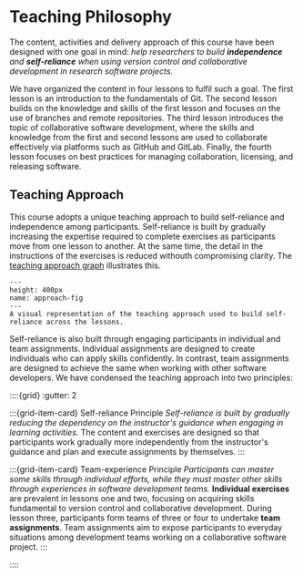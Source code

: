 # Teaching Philosophy

The content, activities and delivery approach of this course have been designed with one goal in mind:
*help researchers to build **independence** and **self-reliance** when using version control and collaborative development in research software projects.*  

We have organized the content in four lessons to fulfil such a goal. The first lesson is an introduction to the fundamentals of Git. The second lesson builds on the knowledge and skills of the first lesson and focuses on the use of branches and remote repositories. The third lesson introduces the topic of collaborative software development, where the skills and knowledge from the first and second lessons are used to collaborate effectively via platforms such as GitHub and GitLab. Finally, the fourth lesson focuses on best practices for managing collaboration, licensing, and releasing software. 

## Teaching Approach

This course adopts a unique teaching approach to build self-reliance and independence among participants. Self-reliance is built by gradually increasing the expertise required to complete exercises as participants move from one lesson to another. At the same time, the detail in the instructions of the exercises is reduced withouth compromising clarity. The [teaching approach graph](approach-fig) illustrates this.

```{figure} ../img/teaching-approach.png
---
height: 400px
name: approach-fig
---
A visual representation of the teaching approach used to build self-reliance across the lessons.
```

Self-reliance is also built through engaging participants in individual and team assignments. Individual assignments are designed to create individuals who can apply skills confidently. In contrast, team assignments are designed to achieve the same when working with other software developers. 
We have condensed the teaching approach into two principles:


::::{grid}
:gutter: 2

:::{grid-item-card} Self-reliance Principle
*Self-reliance is built by gradually reducing the dependency on the instructor's guidance when engaging in learning activities.* 
The content and exercises are designed so that participants work gradually more independently from the instructor's guidance and plan and execute assignments by themselves.
:::

:::{grid-item-card} Team-experience Principle
*Participants can master some skills through individual efforts, while they must master other skills through experiences in software development teams.* 
**Individual exercises** are prevalent in lessons one and two, focusing on acquiring skills fundamental to version control and collaborative development. 
During lesson three, participants form teams of three or four to undertake **team assignments**. Team assignments aim to expose participants to everyday situations among development teams working on a collaborative software project.
:::

::::

